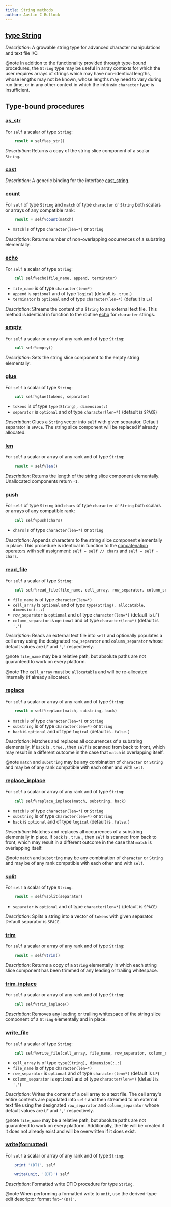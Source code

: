 ```yaml
---
title: String methods
author: Austin C Bullock
---
```


## [type String](../../type/string.html)

*Description*: A growable string type for advanced character manipulations and text file I/O.

@note In addition to the functionality provided through type-bound procedures, the `String` type may be useful in array contexts for which the user requires arrays of strings which may have non-identical lengths, whose lengths may not be known, whose lengths may need to vary during run time, or in any other context in which the intrinsic `character` type is insufficient.

## Type-bound procedures

### [as_str](../../type/string.html#boundprocedure-as_str)

For `self` a scalar of type `String`:

```fortran
    result = self%as_str()
```

*Description*: Returns a copy of the string slice component of a scalar `String`.

### [cast](../../type/string.html#boundprocedure-cast)

*Description*: A generic binding for the interface [cast_string](cast_string.html).

### [count](../../type/string.html#boundprocedure-count)

For `self` of type `String` and `match` of type `character` or `String` both scalars or arrays of any compatible rank:

```fortran
    result = self%count(match)
```

* `match` is of type `character(len=*)` or `String`

*Description*: Returns number of non-overlapping occurrences of a substring elementally.

### [echo](../../type/string.html#boundprocedure-echo)

For `self` a scalar of type `String`:

```fortran
    call self%echo(file_name, append, terminator)
```

* `file_name` is of type `character(len=*)`
* `append` is `optional` and of type `logical` (default is `.true.`)
* `terminator` is `optional` and of type `character(len=*)` (default is `LF`)

*Description*: Streams the content of a `String` to an external text file. This method is identical in function to the routine [echo](echo.html) for `character` strings.

### [empty](../../type/string.html#boundprocedure-empty)

For `self` a scalar or array of any rank and of type `String`:

```fortran
    call self%empty()
```

*Description*: Sets the string slice component to the empty string elementally.

### [glue](../../type/string.html#boundprocedure-glue)

For `self` a scalar of type `String`:

```fortran
    call self%glue(tokens, separator)
```

* `tokens` is of type `type(String), dimension(:)`
* `separator` is `optional` and of type `character(len=*)` (default is `SPACE`)

*Description*: Glues a `String` vector into `self` with given separator. Default separator is `SPACE`. The string slice component will be replaced if already allocated.

### [len](../../type/string.html#boundprocedure-len)

For `self` a scalar or array of any rank and of type `String`:

```fortran
    result = self%len()
```

*Description*: Returns the length of the string slice component elementally. Unallocated components return `-1`.

### [push](../../type/string.html#boundprocedure-push)

For `self` of type `String` and `chars` of type `character` or `String` both scalars or arrays of any compatible rank:

```fortran
    call self%push(chars)
```

* `chars` is of type `character(len=*)` or `String`

*Description*: Appends characters to the string slice component elementally in place. This procedure is identical in function to the [concatenation operators](operators.html#concatenation) with self assignment: `self = self // chars` and `self = self + chars`.

### [read_file](../../type/string.html#boundprocedure-read_file)

For `self` a scalar of type `String`:

```fortran
    call self%read_file(file_name, cell_array, row_separator, column_separator)
```

* `file_name` is of type `character(len=*)`
* `cell_array` is `optional` and of type `type(String), allocatable, dimension(:,:)`
* `row_separator` is `optional` and of type `character(len=*)` (default is `LF`)
* `column_separator` is `optional` and of type `character(len=*)` (default is `','`)

*Description*: Reads an external text file into `self` and optionally populates a cell array using the designated `row_separator` and `column_separator` whose default values are `LF` and `','` respectively.

@note `file_name` may be a relative path, but absolute paths are not guaranteed to work on every platform.

@note The `cell_array` must be `allocatable` and will be re-allocated internally (if already allocated).

### [replace](../../type/string.html#boundprocedure-replace)

For `self` a scalar or array of any rank and of type `String`:

```fortran
    result = self%replace(match, substring, back)
```

* `match` is of type `character(len=*)` or `String`
* `substring` is of type `character(len=*)` or `String`
* `back` is `optional` and of type `logical` (default is `.false.`)

*Description*: Matches and replaces all occurrences of a substring elementally. If `back` is `.true.`, then `self` is scanned from back to front, which may result in a different outcome in the case that `match` is overlapping itself.

@note `match` and `substring` may be any combination of `character` or `String` and may be of any rank compatible with each other and with `self`.

### [replace_inplace](../../type/string.html#boundprocedure-replace_inplace)

For `self` a scalar or array of any rank and of type `String`:

```fortran
    call self%replace_inplace(match, substring, back)
```

* `match` is of type `character(len=*)` or `String`
* `substring` is of type `character(len=*)` or `String`
* `back` is `optional` and of type `logical` (default is `.false.`)

*Description*: Matches and replaces all occurrences of a substring elementally in place. If `back` is `.true.`, then `self` is scanned from back to front, which may result in a different outcome in the case that `match` is overlapping itself.

@note `match` and `substring` may be any combination of `character` or `String` and may be of any rank compatible with each other and with `self`.

### [split](../../type/string.html#boundprocedure-split)

For `self` a scalar of type `String`:

```fortran
    result = self%split(separator)
```

* `separator` is `optional` and of type `character(len=*)` (default is `SPACE`)

*Description*: Splits a string into a vector of `tokens` with given separator. Default separator is `SPACE`.

### [trim](../../type/string.html#boundprocedure-trim)

For `self` a scalar or array of any rank and of type `String`:

```fortran
    result = self%trim()
```

*Description*: Returns a copy of a `String` elementally in which each string slice component has been trimmed of any leading or trailing whitespace.

### [trim_inplace](../../type/string.html#boundprocedure-trim_inplace)

For `self` a scalar or array of any rank and of type `String`:

```fortran
    call self%trim_inplace()
```

*Description*: Removes any leading or trailing whitespace of the string slice component of a `String` elementally and in place.

### [write_file](../../type/string.html#boundprocedure-write_file)

For `self` a scalar of type `String`:

```fortran
    call self%write_file(cell_array, file_name, row_separator, column_separator)
```

* `cell_array` is of type `type(String), dimension(:,:)`
* `file_name` is of type `character(len=*)`
* `row_separator` is `optional` and of type `character(len=*)` (default is `LF`)
* `column_separator` is `optional` and of type `character(len=*)` (default is `','`)

*Description*: Writes the content of a cell array to a text file. The cell array's entire contents are populated into `self` and then streamed to an external text file using the designated `row_separator` and `column_separator` whose default values are `LF` and `','` respectively.

@note `file_name` may be a relative path, but absolute paths are not guaranteed to work on every platform. Additionally, the file will be created if it does not already exist and will be overwritten if it does exist.

### [write(formatted)](../../type/string.html#boundprocedure-write%28formatted%29)

For `self` a scalar or array of any rank and of type `String`:

```fortran
    print '(DT)', self
```

```fortran
    write(unit, '(DT)') self
```

*Description*: Formatted write DTIO procedure for type `String`.

@note When performing a formatted write to `unit`, use the derived-type edit descriptor format `fmt='(DT)'`.
